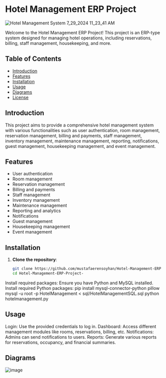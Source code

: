 # Hotel Management ERP Project
![Hotel Management System 7_29_2024 11_23_41 AM](https://github.com/user-attachments/assets/c4fa233a-f74f-4a9a-a501-1f45b3a21ce5)

Welcome to the Hotel Management ERP Project! This project is an ERP-type system designed for managing hotel operations, including reservations, billing, staff management, housekeeping, and more.

## Table of Contents

- [Introduction](#introduction)
- [Features](#features)
- [Installation](#installation)
- [Usage](#usage)
- [Diagrams](#diagrams)
- [License](#license)

## Introduction

This project aims to provide a comprehensive hotel management system with various functionalities such as user authentication, room management, reservation management, billing and payments, staff management, inventory management, maintenance management, reporting, notifications, guest management, housekeeping management, and event management.

## Features

- User authentication
- Room management
- Reservation management
- Billing and payments
- Staff management
- Inventory management
- Maintenance management
- Reporting and analytics
- Notifications
- Guest management
- Housekeeping management
- Event management

## Installation

1. **Clone the repository**:
   ```sh
   git clone https://github.com/mustafaerensoyhan/Hotel-Management-ERP-Project-.git
   cd Hotel-Management-ERP-Project-

Install required packages:
Ensure you have Python and MySQL installed. Install required Python packages:
pip install mysql-connector-python pillow
mysql -u root -p HotelManagement < sql/HotelManagementSQL.sql
python hotelmanagement.py

## Usage
Login: Use the provided credentials to log in.
Dashboard: Access different management modules like rooms, reservations, billing, etc.
Notifications: Admins can send notifications to users.
Reports: Generate various reports for reservations, occupancy, and financial summaries.

## Diagrams
![image](https://github.com/user-attachments/assets/b12f087c-2505-4f31-8327-1853c5cd1a43)

